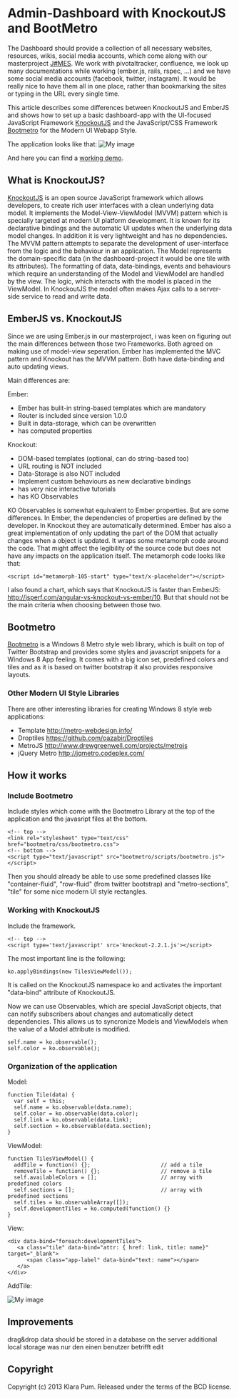 # Admin-Dashboard with KnockoutJS and BootMetro
The Dashboard should provide a collection of all necessary websites, resources, wikis, social media accounts, which come along with our masterproject [J#MES](https://www.facebook.com/pages/JAMES/222346854538989). We work with pivotaltracker, confluence, we look up many documentations while working (ember.js, rails, rspec, ...) and we have some social media accounts (facebook, twitter, instagram). It would be really nice to have them all in one place, rather than bookmarking the sites or typing in the URL every single time. 

This article describes some differences between KnockoutJS and EmberJS and shows how to set up a basic dashboard-app with the UI-focused JavaScript Framework [KnockoutJS](https://github.com/SteveSanderson/knockout) and the JavaScript/CSS Framework [Bootmetro](http://aozora.github.com/bootmetro/) for the Modern UI Webapp Style.

The application looks like that: 
![My image](http://klara-pum.com/JamesDashboard/screen.JPG)

And here you can find a [working demo](http://klara-pum.com/JamesDashboard/).


## What is KnockoutJS?
[KnockoutJS](https://github.com/SteveSanderson/knockout) is an open source JavaScript framework which allows developers, to create rich user interfaces with a clean underlying data model. It implements the Model-View-ViewModel (MVVM) pattern  which is specially targeted at modern UI platform development. It is known for its declarative bindings and the automatic UI updates when the underlying data model changes. In addition it is very lightweight and has no dependencies. The MVVM pattern attempts to separate the development of user-interface from the logic and the behaviour in an application. The Model represents the domain-specific data (in the dashboard-project it would be one tile with its attributes). The formatting of data, data-bindings, events and behaviours which require an understanding of the Model and ViewModel are handled by the view. The logic, which interacts with the model is placed in the ViewModel. In KnockoutJS the model often makes Ajax calls to a server-side service to read and write data. 

## EmberJS vs. KnockoutJS 
Since we are using Ember.js in our masterproject, i was keen on figuring out the main differences between those two Frameworks. 
Both agreed on making use of model-view seperation. Ember has implemented the MVC pattern and Knockout has the MVVM pattern. Both have data-binding and auto updating views.

Main differences are:

Ember: 
* Ember has bulit-in string-based templates which are mandatory
* Router is included since version 1.0.0
* Built in data-storage, which can be overwritten 
* has computed properties

Knockout: 
* DOM-based templates (optional, can do string-based too)
* URL routing is NOT included
* Data-Storage is also NOT included
* Implement custom behaviours as new declarative bindings
* has very nice interactive tutorials
* has KO Observables

KO Observables is somewhat equivalent to Ember properties. But are some differences. In Ember, the dependencies of properties are defined by the developer. In Knockout they are automatically determined. Ember has also a great implementation of only updating the part of the DOM that actually changes when a object is updated. It wraps some metamorph code around the code. That might affect the legibility of the source code but does not have any impacts on the application itself. The metamorph code looks like that: 

```
<script id="metamorph-105-start" type="text/x-placeholder"></script>
```

I also found a chart, which says that KnockoutJS is faster than EmberJS: http://jsperf.com/angular-vs-knockout-vs-ember/10. But that should not be the main criteria when choosing between those two. 


## Bootmetro
[Bootmetro](http://aozora.github.com/bootmetro/) is a Windows 8 Metro style web library, which is built on top of Twitter Bootstrap and provides some styles and javascript snippets for a Windows 8 App feeling. It comes with a big icon set, predefined colors and tiles and as it is based on twitter bootstrap it also provides responsive layouts. 

### Other Modern UI Style Libraries

There are other interesting libraries for creating Windows 8 style web applications: 
* Template http://metro-webdesign.info/
* Droptiles https://github.com/oazabir/Droptiles
* MetroJS http://www.drewgreenwell.com/projects/metrojs
* jQuery Metro http://jqmetro.codeplex.com/


## How it works 

### Include Bootmetro 
Include styles which come with the Bootmetro Library at the top of the application and the javasript files at the bottom. 

```
<!-- top -->
<link rel="stylesheet" type="text/css" href="bootmetro/css/bootmetro.css">
<!-- bottom -->
<script type="text/javascript" src="bootmetro/scripts/bootmetro.js"></script>
```
Then you should already be able to use some predefined classes like "container-fluid", "row-fluid" (from twitter bootstrap) and "metro-sections", "tile" for some nice modern UI style rectangles. 

### Working with KnockoutJS
Include the framework. 

```
<!-- top -->
<script type='text/javascript' src='knockout-2.2.1.js'></script>
```

The most important line is the following: 
```
ko.applyBindings(new TilesViewModel());
```
It is called on the KnockoutJS namespace ko and activates the important "data-bind" attribute of KnockoutJS. 

Now we can use Observables, which are special JavaScript objects, that can notify subscribers about changes and automatically detect dependencies. This allows us to syncronize Models and ViewModels when the value of a Model attribute is modified. 

```
self.name = ko.observable();
self.color = ko.observable(); 
```

### Organization of the application
Model: 
```
function Tile(data) {
  var self = this; 
  self.name = ko.observable(data.name); 
  self.color = ko.observable(data.color); 
  self.link = ko.observable(data.link); 
  self.section = ko.observable(data.section);
}
```
ViewModel: 
```
function TilesViewModel() {
  addTile = function() {};                      // add a tile
  removeTile = function() {};                   // remove a tile
  self.availableColors = [];                    // array with predefined colors
  self.sections = [];                           // array with predefined sections
  self.tiles = ko.observableArray([]);
  self.developmentTiles = ko.computed(function() {}
}
```

View: 
```
<div data-bind="foreach:developmentTiles">
   <a class="tile" data-bind="attr: { href: link, title: name}" target="_blank"> 
      <span class="app-label" data-bind="text: name"></span>
   </a>
</div>
```

AddTile: 

![My image](http://klara-pum.com/JamesDashboard/addtile.JPG)

## Improvements 
drag&drop
data should be stored in a database on the server
additional local storage was nur den einen benutzer betrifft
edit 


## Copyright

Copyright (c) 2013 Klara Pum. Released under the terms of the BCD license.